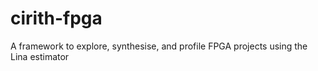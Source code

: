 # cirith-fpga
A framework to explore, synthesise, and profile FPGA projects using the Lina estimator
